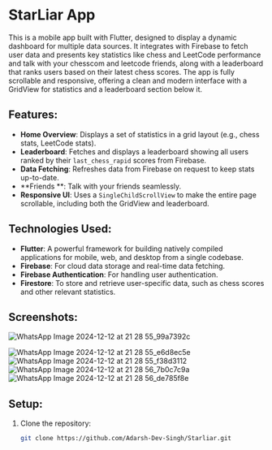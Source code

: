# StarLiar App

This is a mobile app built with Flutter, designed to display a dynamic dashboard for multiple data sources. It integrates with Firebase to fetch user data and presents key statistics like chess and LeetCode performance and talk with your chesscom and leetcode friends, along with a leaderboard that ranks users based on their latest chess scores. The app is fully scrollable and responsive, offering a clean and modern interface with a GridView for statistics and a leaderboard section below it.

## Features:
- **Home Overview**: Displays a set of statistics in a grid layout (e.g., chess stats, LeetCode stats).
- **Leaderboard**: Fetches and displays a leaderboard showing all users ranked by their `last_chess_rapid` scores from Firebase.
- **Data Fetching**: Refreshes data from Firebase on request to keep stats up-to-date.
- **Friends **: Talk with your friends seamlessly.
- **Responsive UI**: Uses a `SingleChildScrollView` to make the entire page scrollable, including both the GridView and leaderboard.

## Technologies Used:
- **Flutter**: A powerful framework for building natively compiled applications for mobile, web, and desktop from a single codebase.
- **Firebase**: For cloud data storage and real-time data fetching.
- **Firebase Authentication**: For handling user authentication.
- **Firestore**: To store and retrieve user-specific data, such as chess scores and other relevant statistics.

## Screenshots:
![WhatsApp Image 2024-12-12 at 21 28 55_99a7392c](https://github.com/user-attachments/assets/eafc9397-7bc4-44b2-99b3-24843dcaf1e6)

![WhatsApp Image 2024-12-12 at 21 28 55_e6d8ec5e](https://github.com/user-attachments/assets/02b933be-9f4b-42d8-9732-c3b4c2e1ccce)
![WhatsApp Image 2024-12-12 at 21 28 55_f38d3112](https://github.com/user-attachments/assets/7468ac50-2596-453b-9a69-d6e2875a7b11)
![WhatsApp Image 2024-12-12 at 21 28 56_7b0c7c9a](https://github.com/user-attachments/assets/a8a1ee4c-d55f-4047-ad32-0a3bb88a4e87)
![WhatsApp Image 2024-12-12 at 21 28 56_de785f8e](https://github.com/user-attachments/assets/46111e96-9912-46e8-8c4c-1c3752ea0f9c)





## Setup:

1. Clone the repository:
   ```bash
   git clone https://github.com/Adarsh-Dev-Singh/Starliar.git
